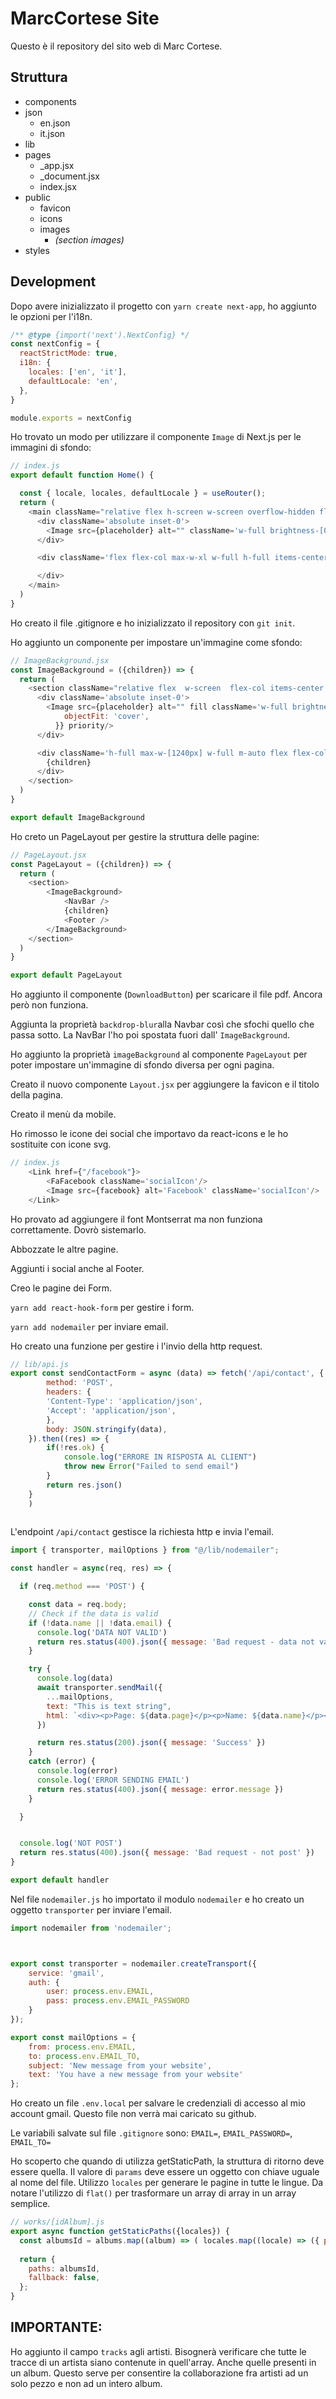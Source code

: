 # MarcCortese Site

Questo è il repository del sito web di Marc Cortese.

## Struttura

* components
* json
    * en.json
    * it.json
* lib
* pages
    * _app.jsx
    * _document.jsx
    * index.jsx
* public
    * favicon
    * icons
    * images
        * _(section images)_
* styles


## Development

Dopo avere inizializzato il progetto con `yarn create next-app`, ho aggiunto le opzioni per l'i18n.

```js
/** @type {import('next').NextConfig} */
const nextConfig = {
  reactStrictMode: true,
  i18n: {
    locales: ['en', 'it'],
    defaultLocale: 'en',
  },
}

module.exports = nextConfig
```

Ho trovato un modo per utilizzare il componente `Image` di Next.js per le immagini di sfondo:


```js
// index.js
export default function Home() {

  const { locale, locales, defaultLocale } = useRouter();
  return (
    <main className="relative flex h-screen w-screen overflow-hidden flex-col items-center justify-between">
      <div className='absolute inset-0'>
        <Image src={placeholder} alt="" className='w-full brightness-[0.9]' priority/>
      </div>

      <div className='flex flex-col max-w-xl w-full h-full items-center justify-between py-10 relative z-10 text-white'>

      </div>
    </main>
  )
}
```
Ho creato il file .gitignore e ho inizializzato il repository con `git init`.


Ho aggiunto un componente per impostare un'immagine come sfondo:
```js
// ImageBackground.jsx
const ImageBackground = ({children}) => {
  return (
    <section className="relative flex  w-screen  flex-col items-center justify-between">
      <div className='absolute inset-0'>
        <Image src={placeholder} alt="" fill className='w-full brightness-[0.9] object-cover' sizes="100vw" style={{
            objectFit: 'cover',
          }} priority/>
      </div>

      <div className='h-full max-w-[1240px] w-full m-auto flex flex-col items-start pt-40 relative z-10 text-white'>
        {children}
      </div>
    </section>
  )
}

export default ImageBackground
```

Ho creto un PageLayout per gestire la struttura delle pagine:
```js
// PageLayout.jsx
const PageLayout = ({children}) => {
  return (
    <section>
        <ImageBackground>
            <NavBar />
            {children}
            <Footer />
        </ImageBackground>
    </section>
  )
}

export default PageLayout
```

Ho aggiunto il componente (`DownloadButton`) per scaricare il file pdf. Ancora però non funziona.

Aggiunta la proprietà `backdrop-blur`alla Navbar così che sfochi quello che passa sotto. La NavBar l'ho poi spostata fuori dall' `ImageBackground`.

Ho aggiunto la proprietà `imageBackground` al componente `PageLayout` per poter impostare un'immagine di sfondo diversa per ogni pagina.

Creato il nuovo componente `Layout.jsx` per aggiungere la favicon e il titolo della pagina.

Creato il menù da mobile.

Ho rimosso le icone dei social che importavo da react-icons e le ho sostituite con icone svg.

```js
// index.js
    <Link href={"/facebook"}>
        <FaFacebook className='socialIcon'/>
        <Image src={facebook} alt='Facebook' className='socialIcon'/>
    </Link>
```

Ho provato ad aggiungere il font Montserrat ma non funziona correttamente. Dovrò sistemarlo.

Abbozzate le altre pagine. 

Aggiunti i social anche al Footer. 


Creo le pagine dei Form. 

`yarn add react-hook-form` per gestire i form.

`yarn add nodemailer` per inviare email.

Ho creato una funzione per gestire i l'invio della http request.
```js
// lib/api.js
export const sendContactForm = async (data) => fetch('/api/contact', {
        method: 'POST',
        headers: {
        'Content-Type': 'application/json',
        'Accept': 'application/json',
        },
        body: JSON.stringify(data),
    }).then((res) => {
        if(!res.ok) {
            console.log("ERRORE IN RISPOSTA AL CLIENT")
            throw new Error("Failed to send email")
        }
        return res.json()
    }
    )
    
```

L'endpoint  `/api/contact` gestisce la richiesta http e invia l'email.
```js
import { transporter, mailOptions } from "@/lib/nodemailer";

const handler = async(req, res) => {

  if (req.method === 'POST') {

    const data = req.body;
    // Check if the data is valid
    if (!data.name || !data.email) {
      console.log('DATA NOT VALID')
      return res.status(400).json({ message: 'Bad request - data not valid' })
    }

    try {
      console.log(data)
      await transporter.sendMail({
        ...mailOptions,
        text: "This is text string",
        html: `<div><p>Page: ${data.page}</p><p>Name: ${data.name}</p><p>Email: ${data.email}</p><p>Message: ${data.message}</p></div>`
      })

      return res.status(200).json({ message: 'Success' })
    }
    catch (error) {
      console.log(error)
      console.log('ERROR SENDING EMAIL')
      return res.status(400).json({ message: error.message })
    }

  }


  console.log('NOT POST')
  return res.status(400).json({ message: 'Bad request - not post' })
}

export default handler
```

Nel file `nodemailer.js` ho importato il modulo `nodemailer` e ho creato un oggetto `transporter` per inviare l'email.
```js
import nodemailer from 'nodemailer';



export const transporter = nodemailer.createTransport({
    service: 'gmail',
    auth: {
        user: process.env.EMAIL,
        pass: process.env.EMAIL_PASSWORD
    }
});

export const mailOptions = {
    from: process.env.EMAIL,
    to: process.env.EMAIL_TO,
    subject: 'New message from your website',
    text: 'You have a new message from your website'
};
```

Ho creato un file `.env.local` per salvare le credenziali di accesso al mio account gmail. Questo file non verrà mai caricato su github.

Le variabili salvate sul file `.gitignore` sono: `EMAIL=`, `EMAIL_PASSWORD=`, `EMAIL_TO=`


Ho scoperto che quando di utilizza getStaticPath, la struttura di ritorno deve essere quella. Il valore di `params` deve essere un oggetto con chiave uguale al nome del file. Utilizzo `locales` per generare le pagine in tutte le lingue.
Da notare l'utilizzo di `flat()` per trasformare un array di array in un array semplice.

```js
// works/[idAlbum].js
export async function getStaticPaths({locales}) {
  const albumsId = albums.map((album) => ( locales.map((locale) => ({ params: { idAlbum: album.idAlbum}, locale})))).flat();
  
  return {
    paths: albumsId,
    fallback: false,
  };
}
```


## IMPORTANTE:
Ho aggiunto il campo `tracks` agli artisti. Bisognerà verificare che tutte le tracce di un artista siano contenute in quell'array. Anche quelle presenti in un album. Questo serve per consentire la collaborazione fra artisti ad un solo pezzo e non ad un intero album. 